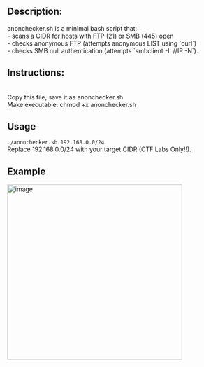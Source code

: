 <h2>Description:</h2>
anonchecker.sh is a minimal bash script that: <br>
- scans a CIDR for hosts with FTP (21) or SMB (445) open <br>
- checks anonymous FTP (attempts anonymous LIST using `curl`) <br>
- checks SMB null authentication (attempts `smbclient -L //IP -N`).<br>

<h2>Instructions: </h2><br>
Copy this file, save it as anonchecker.sh <br>
Make executable: chmod +x anonchecker.sh <br>

<h2>Usage</h2>
<code>./anonchecker.sh 192.168.0.0/24</code><br>
Replace 192.168.0.0/24 with your target CIDR (CTF Labs Only!!).<br>

<h2>Example</h2>
<img width="400" alt="image" src="https://github.com/user-attachments/assets/73023a3b-3362-489a-a162-8e91382b099d" />
